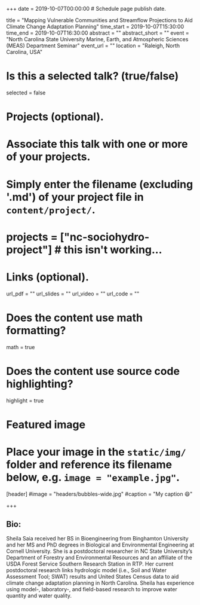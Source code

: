 +++
date = 2019-10-07T00:00:00  # Schedule page publish date.

title = "Mapping Vulnerable Communities and Streamflow Projections to Aid Climate Change Adaptation Planning"
time_start = 2019-10-07T15:30:00
time_end = 2019-10-07T16:30:00
abstract = ""
abstract_short = ""
event = "North Carolina State University Marine, Earth, and Atmospheric Sciences (MEAS) Department Seminar"
event_url = ""
location = "Raleigh, North Carolina, USA"

# Is this a selected talk? (true/false)
selected = false

# Projects (optional).
#   Associate this talk with one or more of your projects.
#   Simply enter the filename (excluding '.md') of your project file in `content/project/`.
# projects = ["nc-sociohydro-project"] # this isn't working...

# Links (optional).
url_pdf = ""
url_slides = ""
url_video = ""
url_code = ""

# Does the content use math formatting?
math = true

# Does the content use source code highlighting?
highlight = true

# Featured image
# Place your image in the `static/img/` folder and reference its filename below, e.g. `image = "example.jpg"`.
[header]
#image = "headers/bubbles-wide.jpg"
#caption = "My caption :smile:"

+++

## Bio:</br>
Sheila Saia received her BS in Bioengineering from Binghamton University and her MS and PhD degrees in Biological and Environmental Engineering at Cornell University. She is a postdoctoral researcher in NC State University’s Department of Forestry and Environmental Resources and an affiliate of the USDA Forest Service Southern Research Station in RTP. Her current postdoctoral research links hydrologic model (i.e., Soil and Water Assessment Tool; SWAT) results and United States Census data to aid climate change adaptation planning in North Carolina. Sheila has experience using model-, laboratory-, and field-based research to improve water quantity and water quality.
